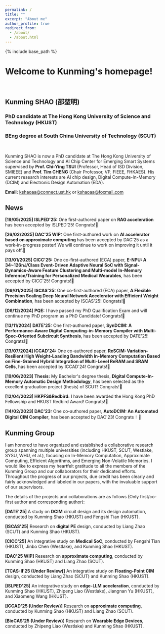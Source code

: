 ```yaml
---
permalink: /
title: ""
excerpt: "About me"
author_profile: true
redirect_from: 
  - /about/
  - /about.html
---
```



{% include base_path %}
# Welcome to Kunming's homepage!
&emsp;
## Kunming SHAO (邵堃明)
### PhD candidate at The Hong Kong University of Science and Technology (HKUST)
### BEng degree at South China University of Technology (SCUT)
&emsp;

Kunming SHAO is now a PhD candidate at The Hong Kong University of Science and Technology and AI Chip Center for Emerging Smart Systems supervised by **Prof. Chi-Ying TSUI** (Professor, Head of ISD Division, SMIEEE) and **Prof. Tim CHENG** (Chair Professor, VP, FIEEE, FHKAES). His current research interests are AI chip design, Digital Compute-In-Memory (DCIM) and Electronic Design Automation (EDA).


**Email:** kshaoaa@connect.ust.hk or kshaoaa@foxmail.com



## News
**[19/05/2025] ISLPED'25:** One first-authored paper on **RAG acceleration** has been accepted by ISLPED'25! Congrats!🎉

**[26/02/2025] DAC'25 WIP:** One first-authored work on **AI accelerator based on approximate computing** has been accepted by DAC'25 as a work-in-progress poster! We will continue to work on improving it until it pays off.💪

**[13/01/2025] CICC'25:** One co-first-authored (ECA) paper, **E-NPU: A 34~126nJ/Class Event-Driven Adaptive Neural SoC with Signal-Dynamics-Aware Feature Clustering and Multi-model In-Memory Inference/Training for Personalized Medical Wearables**, has been accepted by CICC'25! Congrats!🎉

**[09/01/2025] ISCAS'25:** One co-first-authored (ECA) paper, **A Flexible Precision Scaling Deep Neural Network Accelerator with Efficient Weight Combination**, has been accepted by ISCAS'25! Congrats!🎉

**[06/12/2024] PQE:** I have passed my PhD Qualification Exam and will continue my PhD program as a PhD Candidate! Congrats!🎉

**[13/11/2024] DATE'25:** One first-authored paper, **SynDCIM: A Performance-Aware Digital Computing-in-Memory Compiler with Multi-Spec-Oriented Subcircuit Synthesis**, has been accepted by DATE'25! Congrats!🎉

**[13/07/2024] ICCAD'24:** One co-authored paper, **ReSCIM: Variation-Resilient High Weight-Loading Bandwidth In-Memory Computation Based on Fine-Grained Hybrid Integration of Multi-Level ReRAM and SRAM Cells**, has been accepted by ICCAD'24! Congrats!🎉

**[19/06/2023] Thesis:** My Bachelor's degree thesis, **Digital Compute-In-Memory Automatic Design Methodology**, has been selected as the excellent graduation project (thesis) of SCUT! Congrats!🎉

**[12/04/2023] HKPFS&Redbird:** I have been awarded the Hong Kong PhD Fellowship and HKUST Redbird Award! Congrats!🎉

**[14/02/2023] DAC'23:** One co-authored paper, **AutoDCIM: An Automated Digital CIM Compiler**, has been accepted by DAC'23! Congrats！🎉

## Kunming Group
I am honored to have organized and established a collaborative research group spanning multiple universities (including HKUST, SCUT, Westlake, SYSU, WHU, et al.), focusing on In-Memory Computation, Approximate Computing, Efficient Algorithms, and Emerging Non-Volatile Memories. I would like to express my heartfelt gratitude to all the members of the Kunming Group and our collaborators for their dedicated efforts. Throughout the progress of our projects, due credit has been clearly and fairly acknowledged and labeled in our papers, with the invaluable support of our supervisors.

The details of the projects and collaborations are as follows (Only first/co-first author and corresponding author):

**[DATE'25]** A study on **DCIM** circuit design and its design automation, conducted by Kunming Shao (HKUST) and Fengshi Tian (HKUST).

**[ISCAS'25]** Research on **digital PE** design, conducted by Liang Zhao (SCUT) and Kunming Shao (HKUST).

**[CICC'25]** An integrative study on **Medical SoC**, conducted by Fengshi Tian (HKUST), Jinbo Chen (Westlake), and Kunming Shao (HKUST).

**[DAC'25 WIP]** Research on **approximate computing**, conducted by Kunming Shao (HKUST) and Liang Zhao (SCUT).

**[TCAS-II'25 (Under Review)]** An integrative study on **Floating-Point CIM** design, conducted by Liang Zhao (SCUT) and Kunming Shao (HKUST).

**[ISLPED'25]** An integrative study on **edge-LLM acceleration**, conducted by Kunming Shao (HKUST), Zhipeng Liao (Westlake), Jiangnan Yu (HKUST), and Xiaomeng Wang (HKUST).

**[ICCAD'25 (Under Review)]** Research on **approximate computing**, conducted by Kunming Shao (HKUST) and Liang Zhao (SCUT).

**[BioCAS'25 (Under Review)]** Research on **Wearable Edge Devices**, conducted by Zhipeng Liao (Westlake) and Kunming Shao (HKUST).





<script type="text/javascript" id="clstr_globe" src="//clustrmaps.com/globe.js?d=dlQewDWXOFOO3ktbqFfI4LrHeaJPHclAPktKulGKfIo"></script>
